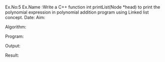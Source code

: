 Ex.No:5
Ex.Name :Write a C++ function int printList(Node *head) to print the polynomial expression in polynomial addition program using Linked list concept.
Date:
Aim:


Algorithm:





Program:



Output:



Result:

